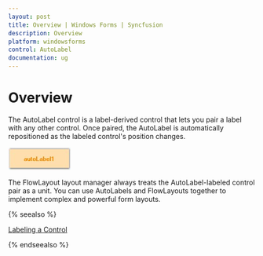 ```yaml
---
layout: post
title: Overview | Windows Forms | Syncfusion
description: Overview
platform: windowsforms
control: AutoLabel
documentation: ug
---
```



# Overview

The AutoLabel control is a label-derived control that lets you pair a label with any other control. Once paired, the AutoLabel is automatically repositioned as the labeled control's position changes.

![](AutoLabel-Images/Overview_img7.jpg)



The FlowLayout layout manager always treats the AutoLabel-labeled control pair as a unit. You can use AutoLabels and FlowLayouts together to implement complex and powerful form layouts.

 {% seealso %}
 
 [Labeling a Control](http://help.syncfusion.com/windowsforms/autolabel/labeling-a-control)
 
  {% endseealso %}